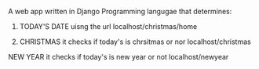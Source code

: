 A web app written in Django Programming langugae that determines:
1. TODAY'S DATE
uisng the url localhost/christmas/home

2. CHRISTMAS
it checks if today's is chrsitmas or nor
localhost/christmas

NEW YEAR
it checks if today's is new year or not
localhost/newyear
